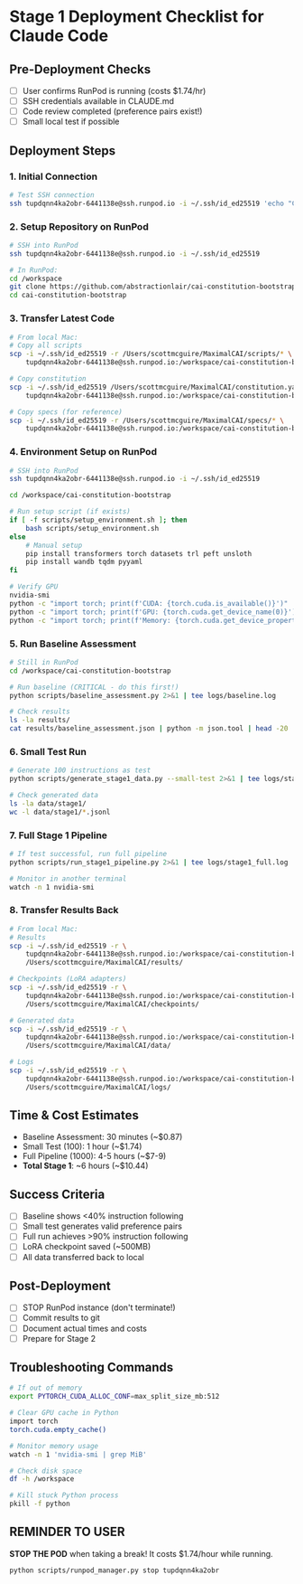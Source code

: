 # Stage 1 Deployment Checklist for Claude Code

## Pre-Deployment Checks
- [ ] User confirms RunPod is running (costs $1.74/hr)
- [ ] SSH credentials available in CLAUDE.md
- [ ] Code review completed (preference pairs exist!)
- [ ] Small local test if possible

## Deployment Steps

### 1. Initial Connection
```bash
# Test SSH connection
ssh tupdqnn4ka2obr-6441138e@ssh.runpod.io -i ~/.ssh/id_ed25519 'echo "Connected to RunPod"'
```

### 2. Setup Repository on RunPod
```bash
# SSH into RunPod
ssh tupdqnn4ka2obr-6441138e@ssh.runpod.io -i ~/.ssh/id_ed25519

# In RunPod:
cd /workspace
git clone https://github.com/abstractionlair/cai-constitution-bootstrap.git
cd cai-constitution-bootstrap
```

### 3. Transfer Latest Code
```bash
# From local Mac:
# Copy all scripts
scp -i ~/.ssh/id_ed25519 -r /Users/scottmcguire/MaximalCAI/scripts/* \
    tupdqnn4ka2obr-6441138e@ssh.runpod.io:/workspace/cai-constitution-bootstrap/scripts/

# Copy constitution
scp -i ~/.ssh/id_ed25519 /Users/scottmcguire/MaximalCAI/constitution.yaml \
    tupdqnn4ka2obr-6441138e@ssh.runpod.io:/workspace/cai-constitution-bootstrap/

# Copy specs (for reference)
scp -i ~/.ssh/id_ed25519 -r /Users/scottmcguire/MaximalCAI/specs/* \
    tupdqnn4ka2obr-6441138e@ssh.runpod.io:/workspace/cai-constitution-bootstrap/specs/
```

### 4. Environment Setup on RunPod
```bash
# SSH into RunPod
ssh tupdqnn4ka2obr-6441138e@ssh.runpod.io -i ~/.ssh/id_ed25519

cd /workspace/cai-constitution-bootstrap

# Run setup script (if exists)
if [ -f scripts/setup_environment.sh ]; then
    bash scripts/setup_environment.sh
else
    # Manual setup
    pip install transformers torch datasets trl peft unsloth
    pip install wandb tqdm pyyaml
fi

# Verify GPU
nvidia-smi
python -c "import torch; print(f'CUDA: {torch.cuda.is_available()}')"
python -c "import torch; print(f'GPU: {torch.cuda.get_device_name(0)}')"
python -c "import torch; print(f'Memory: {torch.cuda.get_device_properties(0).total_memory / 1e9:.1f}GB')"
```

### 5. Run Baseline Assessment
```bash
# Still in RunPod
cd /workspace/cai-constitution-bootstrap

# Run baseline (CRITICAL - do this first!)
python scripts/baseline_assessment.py 2>&1 | tee logs/baseline.log

# Check results
ls -la results/
cat results/baseline_assessment.json | python -m json.tool | head -20
```

### 6. Small Test Run
```bash
# Generate 100 instructions as test
python scripts/generate_stage1_data.py --small-test 2>&1 | tee logs/stage1_test.log

# Check generated data
ls -la data/stage1/
wc -l data/stage1/*.jsonl
```

### 7. Full Stage 1 Pipeline
```bash
# If test successful, run full pipeline
python scripts/run_stage1_pipeline.py 2>&1 | tee logs/stage1_full.log

# Monitor in another terminal
watch -n 1 nvidia-smi
```

### 8. Transfer Results Back
```bash
# From local Mac:
# Results
scp -i ~/.ssh/id_ed25519 -r \
    tupdqnn4ka2obr-6441138e@ssh.runpod.io:/workspace/cai-constitution-bootstrap/results/* \
    /Users/scottmcguire/MaximalCAI/results/

# Checkpoints (LoRA adapters)
scp -i ~/.ssh/id_ed25519 -r \
    tupdqnn4ka2obr-6441138e@ssh.runpod.io:/workspace/cai-constitution-bootstrap/checkpoints/* \
    /Users/scottmcguire/MaximalCAI/checkpoints/

# Generated data
scp -i ~/.ssh/id_ed25519 -r \
    tupdqnn4ka2obr-6441138e@ssh.runpod.io:/workspace/cai-constitution-bootstrap/data/* \
    /Users/scottmcguire/MaximalCAI/data/

# Logs
scp -i ~/.ssh/id_ed25519 -r \
    tupdqnn4ka2obr-6441138e@ssh.runpod.io:/workspace/cai-constitution-bootstrap/logs/* \
    /Users/scottmcguire/MaximalCAI/logs/
```

## Time & Cost Estimates
- Baseline Assessment: 30 minutes (~$0.87)
- Small Test (100): 1 hour (~$1.74)
- Full Pipeline (1000): 4-5 hours (~$7-9)
- **Total Stage 1**: ~6 hours (~$10.44)

## Success Criteria
- [ ] Baseline shows <40% instruction following
- [ ] Small test generates valid preference pairs
- [ ] Full run achieves >90% instruction following
- [ ] LoRA checkpoint saved (~500MB)
- [ ] All data transferred back to local

## Post-Deployment
- [ ] STOP RunPod instance (don't terminate!)
- [ ] Commit results to git
- [ ] Document actual times and costs
- [ ] Prepare for Stage 2

## Troubleshooting Commands
```bash
# If out of memory
export PYTORCH_CUDA_ALLOC_CONF=max_split_size_mb:512

# Clear GPU cache in Python
import torch
torch.cuda.empty_cache()

# Monitor memory usage
watch -n 1 'nvidia-smi | grep MiB'

# Check disk space
df -h /workspace

# Kill stuck Python process
pkill -f python
```

## REMINDER TO USER
**STOP THE POD** when taking a break! It costs $1.74/hour while running.
```bash
python scripts/runpod_manager.py stop tupdqnn4ka2obr
```
